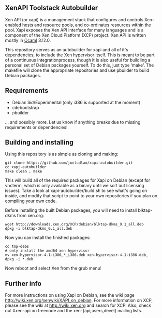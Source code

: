 ## XenAPI Toolstack Autobuilder

Xen API (or xapi) is a management stack that configures and controls
Xen-enabled hosts and resource pools, and co-ordinates resources within the
pool.  Xapi exposes the Xen API interface for many languages and is a component
of the Xen Cloud Platform (XCP) project.  Xen API is written mostly in
[Ocaml](http://caml.inria.fr/ocaml/) 3.12.0.

This repository serves as an autobuilder for xapi and all of it's dependencies,
to include the Xen hypervisor itself. This is meant to be part of a continuous
integrationprocess, though it is also useful for buildling a personal set of
Debian packages yourself. To do this, just type 'make'. The makefile will clone
the appropriate repositories and use pbuilder to build Debian packages.

## Requirements

* Debian Sid/Experimental (only i386 is supported at the moment)
* cdebootstrap
* pbuilder

... and possibly more. Let us know if anything breaks due to missing
requirements or dependencies!

## Building and installing

Using this repository is as simple as cloning and making:

```
git clone https://github.com/jonludlam/xapi-autobuilder.git
cd xapi-autobuilder
make clean ; make
```

This will build all of the required packages for Xapi on Debian (except for
vncterm, which is only available as a binary until we sort out licensing
issues). Take a look at xapi-autobuilder/build.sh to see what's going on
inside, and modify that script to point to your own repositories if you plan on
compiling your own code.

Before installing the built Debian packages, you will
need to install blktap-dkms from xen.org:

```
wget http://downloads.xen.org/XCP/debian/blktap-dkms_0.1_all.deb
dpkg -i blktap-dkms_0.1_all.deb
```

Now you can install the finished packages:

```
cd tmp-debs
# only install the amd64 xen hypervisor
mv xen-hypervisor-4.1-i386_*_i386.deb xen-hypervisor-4.1-i386.deb_
dpkg -i *.deb
```

Now reboot and select Xen from the grub menu!

## Further info

For more instructions on using Xapi on Debian, see the wiki page
http://wiki.xen.org/xenwiki/XAPI_on_debian.  For more information on XCP,
please see the wiki at http://wiki.xen.org and search for XCP. Also, check
out #xen-api on freenode and the xen-{api,users,devel} mailing lists.
